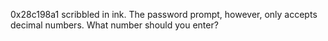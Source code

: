 0x28c198a1 scribbled in ink. The password prompt, however, only accepts decimal numbers. What number should you enter? 
